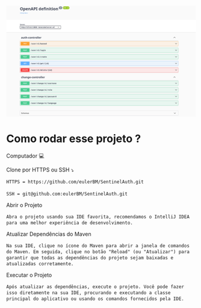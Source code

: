 <img src="readme/image_api.png" alt="Texto Alternativo">

<h1> Como rodar esse projeto ?</h1>

Computador 💻

Clone por HTTPS ou SSH ⤵️


    HTTPS = https://github.com/eulerBM/SentinelAuth.git

    SSH = git@github.com:eulerBM/SentinelAuth.git

Abrir o Projeto


    Abra o projeto usando sua IDE favorita, recomendamos o IntelliJ IDEA para uma melhor experiência de desenvolvimento.

Atualizar Dependências do Maven


    Na sua IDE, clique no ícone do Maven para abrir a janela de comandos do Maven. Em seguida, clique no botão "Reload" (ou "Atualizar") para garantir que todas as dependências do projeto sejam baixadas e atualizadas corretamente.

Executar o Projeto


    Após atualizar as dependências, execute o projeto. Você pode fazer isso diretamente na sua IDE, procurando e executando a classe principal do aplicativo ou usando os comandos fornecidos pela IDE.

